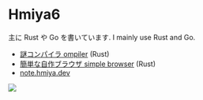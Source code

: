 # Hmiya6

主に Rust や Go を書いています. 
I mainly use Rust and Go.

- [謎コンパイラ ompiler](https://github.com/Hmiya6/compiler-v1) (Rust)
- [簡単な自作ブラウザ simple browser](https://github.com/Hmiya6/aktis) (Rust)
- [note.hmiya.dev](https://note.hmiya.dev)

![](https://github-profile-summary-cards.vercel.app/api/cards/repos-per-language?username=Hmiya6&theme=default)

<!--
**Hmiya6/Hmiya6** is a ✨ _special_ ✨ repository because its `README.md` (this file) appears on your GitHub profile.

Here are some ideas to get you started:

- 🔭 I’m currently working on ...
- 🌱 I’m currently learning ...
- 👯 I’m looking to collaborate on ...
- 🤔 I’m looking for help with ...
- 💬 Ask me about ...
- 📫 How to reach me: ...
- 😄 Pronouns: ...
- ⚡ Fun fact: ...
-->
